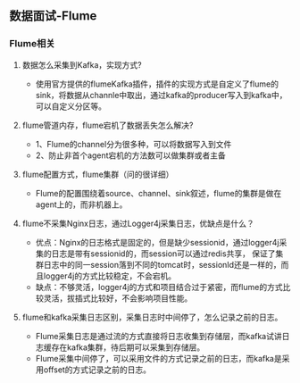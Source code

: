 ## 数据面试-Flume
### Flume相关
1. 数据怎么采集到Kafka，实现方式?
	* 使用官方提供的flumeKafka插件，插件的实现方式是自定义了flume的sink，将数据从channle中取出，通过kafka的producer写入到kafka中，
可以自定义分区等。

2. flume管道内存，flume宕机了数据丢失怎么解决?
	* 1、Flume的channel分为很多种，可以将数据写入到文件
	* 2、防止非首个agent宕机的方法数可以做集群或者主备
3. flume配置方式，flume集群（问的很详细）
	* Flume的配置围绕着source、channel、sink叙述，flume的集群是做在agent上的，而非机器上。
	
4. flume不采集Nginx日志，通过Logger4j采集日志，优缺点是什么？
	* 优点：Nginx的日志格式是固定的，但是缺少sessionid，通过logger4j采集的日志是带有sessionid的，而session可以通过redis共享，
保证了集群日志中的同一session落到不同的tomcat时，sessionId还是一样的，而且logger4j的方式比较稳定，不会宕机。
	* 缺点：不够灵活，logger4j的方式和项目结合过于紧密，而flume的方式比较灵活，拔插式比较好，不会影响项目性能。

5. flume和kafka采集日志区别，采集日志时中间停了，怎么记录之前的日志。
	* Flume采集日志是通过流的方式直接将日志收集到存储层，而kafka试讲日志缓存在kafka集群，待后期可以采集到存储层。
	* Flume采集中间停了，可以采用文件的方式记录之前的日志，而kafka是采用offset的方式记录之前的日志。

